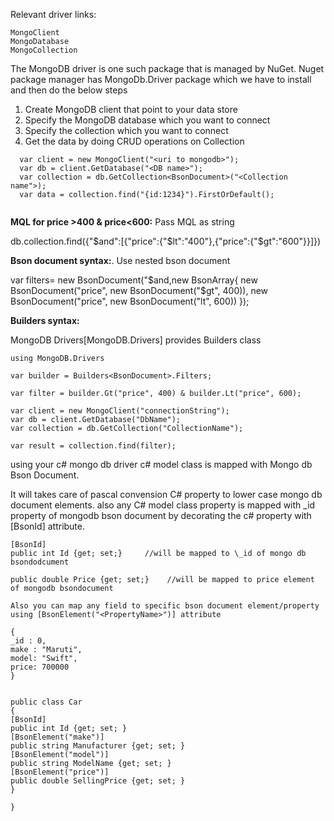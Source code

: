 
Relevant driver links:

    MongoClient
    MongoDatabase
    MongoCollection


The MongoDB driver is one such package that is managed by NuGet.
Nuget package manager has MongoDb.Driver package which we have to install and then do the below steps

  1. Create MongoDB client that point to your data store
  2. Specify the MongoDB database which you want to connect
  3. Specify the collection which you want to connect
  4. Get the data by doing CRUD operations on Collection

```
  var client = new MongoClient("<uri to mongodb>");
  var db = client.GetDatabase("<DB name>");
  var collection = db.GetCollection<BsonDocument>("<Collection name">);
  var data = collection.find("{id:1234}").FirstOrDefault();
  
```

**MQL for price >400 & price<600:** Pass MQL as string

db.collection.find({"$and":[{"price":{"$lt":"400"},{"price":{"$gt":"600"}}]})

**Bson document syntax:**.  Use nested bson document

var filters= new BsonDocument("$and,new BsonArray{
new BsonDocument("price", new BsonDocument("$gt", 400)),
new BsonDocument("price", new BsonDocument("lt", 600))
});

**Builders syntax:**


MongoDB Drivers[MongoDB.Drivers] provides Builders class

```
using MongoDB.Drivers

var builder = Builders<BsonDocument>.Filters;

var filter = builder.Gt("price", 400) & builder.Lt("price", 600);

var client = new MongoClient("connectionString");
var db = client.GetDatabase("DbName");
var collection = db.GetCollection("CollectionName");

var result = collection.find(filter);

```
using your c# mongo db driver c# model class is mapped with Mongo db Bson Document.

It will takes care of pascal convension C# property to lower case mongo db document elements.
also any C# model class property is mapped with \_id property of mongodb bson document by decorating the c# property with [BsonId] attribute.

```
[BsonId]
public int Id {get; set;}     //will be mapped to \_id of mongo db bsondodcument

public double Price {get; set;}    //will be mapped to price element of mongodb bsondocument

Also you can map any field to specific bson document element/property using [BsonElement("<PropertyName>")] attribute

{
_id : 0,
make : "Maruti",
model: "Swift",
price: 700000
}


public class Car
{
[BsonId]
public int Id {get; set; }
[BsonElement("make")]
public string Manufacturer {get; set; }
[BsonElement("model")]
public string ModelName {get; set; }
[BsonElement("price")]
public double SellingPrice {get; set; }
}

}
```
